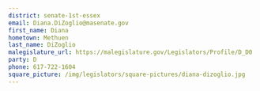 ```yaml
---
district: senate-1st-essex
email: Diana.DiZoglio@masenate.gov
first_name: Diana
hometown: Methuen
last_name: DiZoglio
malegislature_url: https://malegislature.gov/Legislators/Profile/D_D0
party: D
phone: 617-722-1604
square_picture: /img/legislators/square-pictures/diana-dizoglio.jpg
---
```

